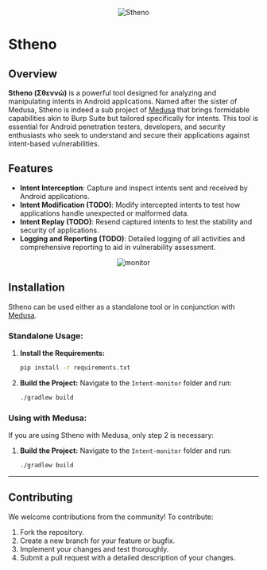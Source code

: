<p align="center">
  <img src="https://github.com/Ch0pin/stheno/assets/4659186/0c82c3da-1a89-43b5-9b8f-4c161dfc5c5c" alt="Stheno">
</p>

# Stheno

## Overview

**Stheno (Σθεννώ)** is a powerful tool designed for analyzing and manipulating intents in Android applications. Named after the sister of Medusa, Stheno is indeed a sub project of [Medusa](https://github.com/Ch0pin/medusa) that brings formidable capabilities akin to Burp Suite but tailored specifically for intents. This tool is essential for Android penetration testers, developers, and security enthusiasts who seek to understand and secure their applications against intent-based vulnerabilities.

## Features

- **Intent Interception**: Capture and inspect intents sent and received by Android applications. 
- **Intent Modification (TODO)**: Modify intercepted intents to test how applications handle unexpected or malformed data.
- **Intent Replay (TODO)**: Resend captured intents to test the stability and security of applications.
- **Logging and Reporting (TODO)**: Detailed logging of all activities and comprehensive reporting to aid in vulnerability assessment.

  
<p align="center">
  <img src="https://github.com/Ch0pin/stheno/assets/4659186/fd49c39e-865b-4dc3-b2d1-59a0f4594028" alt="monitor">
</p>

## Installation 

Stheno can be used either as a standalone tool or in conjunction with [Medusa](https://github.com/Ch0pin/medusa).

### Standalone Usage:

1. **Install the Requirements:**
   ```sh
   pip install -r requirements.txt
   ```

2. **Build the Project:**
   Navigate to the `Intent-monitor` folder and run:
   ```sh
   ./gradlew build
   ```

### Using with Medusa:

If you are using Stheno with Medusa, only step 2 is necessary:

1. **Build the Project:**
   Navigate to the `Intent-monitor` folder and run:
   ```sh
   ./gradlew build
   ```

---


## Contributing

We welcome contributions from the community! To contribute:

1. Fork the repository.
2. Create a new branch for your feature or bugfix.
3. Implement your changes and test thoroughly.
4. Submit a pull request with a detailed description of your changes.

